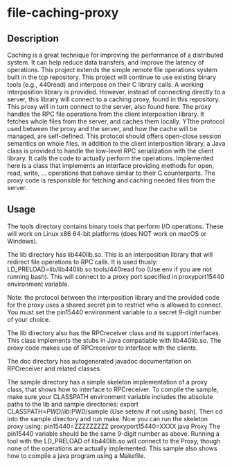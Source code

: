 # file-caching-proxy

## Description
Caching is a great technique for improving the performance of a distributed system. It can help reduce data transfers, and improve the latency of operations. This project extends the simple remote file operations system built in the tcp repository. This project
will continue to use existing binary tools (e.g., 440read) and interpose on their C library calls. A working interposition library is provided. However, instead of connecting directly to a server, this library will connect to a caching proxy, found in this repository. This proxy will in turn connect to the server, also found here.
The proxy handles the RPC file operations from the client interposition library. It fetches whole files from the server, and caches them locally. YTthe protocol used between the proxy and the server, and how the cache will be managed, are self-defined. This protocol should offers open-close session semantics on whole files.
In addition to the client interposition library, a Java class is provided to handle the low-level RPC serialization with the client library. It calls the code to actually perform the operations. Implemented here is a class that implements an interface providing methods for open, read, write, ... operations that behave similar to their C counterparts. The proxy code is responsible for fetching and caching needed files from the server.

## Usage
The tools directory contains binary tools that perform I/O operations.
These will work on Linux x86 64-bit platforms (does NOT work on macOS or Windows).

The lib directory has lib440lib.so.  This is an interposition library
that will redirect file operations to RPC calls. It is used thusly:
	LD_PRELOAD=lib/lib440lib.so tools/440read foo
	(Use env if you are not running bash).
This will connect to a proxy port specified in proxyport15440
environment variable.  

Note: the protocol between the interposition library and the 
provided code for the proxy uses a shared secret pin to restrict
who is allowed to connect.  You must set the pin15440 environment 
variable to a secret 9-digit number of your choice.

The lib directory also has the RPCreceiver class and its support
interfaces.  This class implements the stubs in Java compatiable with
lib440lib.so.  The proxy code makes use of RPCreceiver to
interface with the clients. 

The doc directory has autogenerated javadoc documentation on
RPCreceiver and related classes. 

The sample directory has a simple skeleton implementation of a proxy
class, that shows how to interface to RPCreceiver.  To compile the sample,
make sure your CLASSPATH environment variable includes the absolute paths
to the lib and sample directories:
	export CLASSPATH=$PWD/lib:$PWD/sample
	(Use setenv if not using bash).
Then cd into the sample directory and run make.  Now you can run the 
skeleton proxy using:
	pin15440=ZZZZZZZZZ proxyport15440=XXXX java Proxy
The pin15440 variable should be the same 9-digit number as above.
Running a tool with the LD_PRELOAD of lib440lib.so will connect to the
Proxy, though none of the operations are actually implemented.  This
sample also shows how to compile a java program using a Makefile.  


